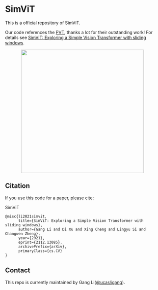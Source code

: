 # SimViT
This is a official repository of SimViT.

Our code references the [PVT](https://github.com/whai362/PVT), thanks a lot for their outstanding work!
For details see [SimViT: Exploring a Simple Vision Transformer with sliding windows](https://arxiv.org/pdf/2112.13085.pdf). 
<div align="center">
  <img width="400", src="https://user-images.githubusercontent.com/46208141/159926395-496a4b1e-489a-48d4-9fc1-9c8a038a23ed.png">
</div>

## Citation
If you use this code for a paper, please cite:

SimViT
```
@misc{li2021simvit,
      title={SimViT: Exploring a Simple Vision Transformer with sliding windows}, 
      author={Gang Li and Di Xu and Xing Cheng and Lingyu Si and Changwen Zheng},
      year={2021},
      eprint={2112.13085},
      archivePrefix={arXiv},
      primaryClass={cs.CV}
}
```

## Contact

This repo is currently maintained by Gang Li([@ucasligang](https://github.com/ucasligang)).
